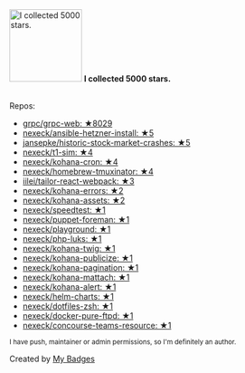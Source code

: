 <img src="https://github.com/my-badges/my-badges/blob/master/src/all-badges/stars/stars-5000.png?raw=true" alt="I collected 5000 stars." title="I collected 5000 stars." width="128">
<strong>I collected 5000 stars.</strong>
<br><br>

Repos:

* <a href="https://github.com/grpc/grpc-web">grpc/grpc-web: ★8029</a>
* <a href="https://github.com/nexeck/ansible-hetzner-install">nexeck/ansible-hetzner-install: ★5</a>
* <a href="https://github.com/jansepke/historic-stock-market-crashes">jansepke/historic-stock-market-crashes: ★5</a>
* <a href="https://github.com/nexeck/t1-sim">nexeck/t1-sim: ★4</a>
* <a href="https://github.com/nexeck/kohana-cron">nexeck/kohana-cron: ★4</a>
* <a href="https://github.com/nexeck/homebrew-tmuxinator">nexeck/homebrew-tmuxinator: ★4</a>
* <a href="https://github.com/iilei/tailor-react-webpack">iilei/tailor-react-webpack: ★3</a>
* <a href="https://github.com/nexeck/kohana-errors">nexeck/kohana-errors: ★2</a>
* <a href="https://github.com/nexeck/kohana-assets">nexeck/kohana-assets: ★2</a>
* <a href="https://github.com/nexeck/speedtest">nexeck/speedtest: ★1</a>
* <a href="https://github.com/nexeck/puppet-foreman">nexeck/puppet-foreman: ★1</a>
* <a href="https://github.com/nexeck/playground">nexeck/playground: ★1</a>
* <a href="https://github.com/nexeck/php-luks">nexeck/php-luks: ★1</a>
* <a href="https://github.com/nexeck/kohana-twig">nexeck/kohana-twig: ★1</a>
* <a href="https://github.com/nexeck/kohana-publicize">nexeck/kohana-publicize: ★1</a>
* <a href="https://github.com/nexeck/kohana-pagination">nexeck/kohana-pagination: ★1</a>
* <a href="https://github.com/nexeck/kohana-mattach">nexeck/kohana-mattach: ★1</a>
* <a href="https://github.com/nexeck/kohana-alert">nexeck/kohana-alert: ★1</a>
* <a href="https://github.com/nexeck/helm-charts">nexeck/helm-charts: ★1</a>
* <a href="https://github.com/nexeck/dotfiles-zsh">nexeck/dotfiles-zsh: ★1</a>
* <a href="https://github.com/nexeck/docker-pure-ftpd">nexeck/docker-pure-ftpd: ★1</a>
* <a href="https://github.com/nexeck/concourse-teams-resource">nexeck/concourse-teams-resource: ★1</a>

<sup>I have push, maintainer or admin permissions, so I'm definitely an author.<sup>



Created by <a href="https://github.com/my-badges/my-badges">My Badges</a>